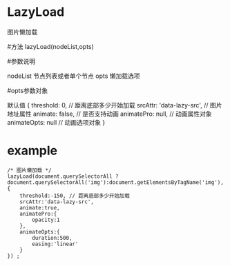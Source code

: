 # LazyLoad
图片懒加载

#方法
lazyLoad(nodeList,opts) 

#参数说明

nodeList 节点列表或者单个节点
opts 懒加载选项

#opts参数对象

默认值
{
        threshold: 0, // 距离底部多少开始加载
        srcAttr: 'data-lazy-src', // 图片地址属性
        animate: false, // 是否支持动画
        animatePro: null, // 动画属性对象
        animateOpts: null // 动画选项对象
}

# example

    /* 图片懒加载 */
    lazyLoad(document.querySelectorAll ? document.querySelectorAll('img'):document.getElementsByTagName('img'),{
        threshold:-150, // 距离底部多少开始加载
        srcAttr:'data-lazy-src',
        animate:true,
        animatePro:{
            opacity:1
        },
        animateOpts:{
            duration:500,
            easing:'linear'
        }
    }) ;
